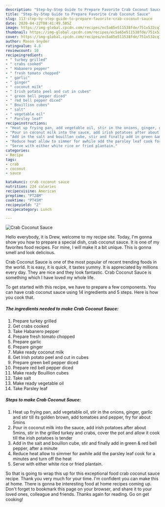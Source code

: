 ```yaml
---
description: "Step-by-Step Guide to Prepare Favorite Crab Coconut Sauce"
title: "Step-by-Step Guide to Prepare Favorite Crab Coconut Sauce"
slug: 113-step-by-step-guide-to-prepare-favorite-crab-coconut-sauce
date: 2020-04-22T08:41:49.505Z
image: https://img-global.cpcdn.com/recipes/ec5a65e511538fde/751x532cq70/crab-coconut-sauce-recipe-main-photo.jpg
thumbnail: https://img-global.cpcdn.com/recipes/ec5a65e511538fde/751x532cq70/crab-coconut-sauce-recipe-main-photo.jpg
cover: https://img-global.cpcdn.com/recipes/ec5a65e511538fde/751x532cq70/crab-coconut-sauce-recipe-main-photo.jpg
author: Mason Snyder
ratingvalue: 4.8
reviewcount: 10
recipeingredient:
- " turkey grilled"
- " crabs cooked"
- " Habanero pepper"
- " fresh tomato chopped"
- " garlic"
- " ginger"
- " coconut milk"
- " Irish potato peel and cut in cubes"
- " green bell pepper diced"
- " red bell pepper diced"
- " Bouillion cubes"
- " salt"
- " vegetable oil"
- " Parsley leaf"
recipeinstructions:
- "Heat up frying pan, add vegetable oil, stir in the onions, ginger, garlic and stir till its golden brown, add tomatoes and pepper, fry for about 5mins"
- "Pour in coconut milk into the sauce, add irish potatoes after about 5mins, stir in the grilled turkey and crabs, cover the pot and allow it cook till the irish potatoes is tender"
- "Add in the salt and bouillon cube, stir and finally add in green &amp; red bell pepper, after a minute"
- "Reduce heat allow to simmer for awhile add the parsley leaf cook for a minutes and turn off the heat"
- "Serve with either white rice or fried plantain."
categories:
- Recipe
tags:
- crab
- coconut
- sauce

katakunci: crab coconut sauce 
nutrition: 224 calories
recipecuisine: American
preptime: "PT28M"
cooktime: "PT45M"
recipeyield: "2"
recipecategory: Lunch

---
```



![Crab Coconut Sauce](https://img-global.cpcdn.com/recipes/ec5a65e511538fde/751x532cq70/crab-coconut-sauce-recipe-main-photo.jpg)

Hello everybody, it is Drew, welcome to my recipe site. Today, I'm gonna show you how to prepare a special dish, crab coconut sauce. It is one of my favorites food recipes. For mine, I will make it a bit unique. This is gonna smell and look delicious.

Crab Coconut Sauce is one of the most popular of recent trending foods in the world. It is easy, it is quick, it tastes yummy. It is appreciated by millions every day. They are nice and they look fantastic. Crab Coconut Sauce is something which I have loved my whole life.




To get started with this recipe, we have to prepare a few components. You can have crab coconut sauce using 14 ingredients and 5 steps. Here is how you cook that.

<!--inarticleads1-->

##### The ingredients needed to make Crab Coconut Sauce:

1. Prepare  turkey grilled
1. Get  crabs cooked
1. Take  Habanero pepper
1. Prepare  fresh tomato chopped
1. Prepare  garlic
1. Prepare  ginger
1. Make ready  coconut milk
1. Get  Irish potato peel and cut in cubes
1. Prepare  green bell pepper diced
1. Prepare  red bell pepper diced
1. Make ready  Bouillion cubes
1. Take  salt
1. Make ready  vegetable oil
1. Take  Parsley leaf




<!--inarticleads2-->

##### Steps to make Crab Coconut Sauce:

1. Heat up frying pan, add vegetable oil, stir in the onions, ginger, garlic and stir till its golden brown, add tomatoes and pepper, fry for about 5mins
1. Pour in coconut milk into the sauce, add irish potatoes after about 5mins, stir in the grilled turkey and crabs, cover the pot and allow it cook till the irish potatoes is tender
1. Add in the salt and bouillon cube, stir and finally add in green &amp; red bell pepper, after a minute
1. Reduce heat allow to simmer for awhile add the parsley leaf cook for a minutes and turn off the heat
1. Serve with either white rice or fried plantain.




So that is going to wrap this up for this exceptional food crab coconut sauce recipe. Thank you very much for your time. I'm confident you can make this at home. There is gonna be interesting food at home recipes coming up. Don't forget to bookmark this page on your browser, and share it to your loved ones, colleague and friends. Thanks again for reading. Go on get cooking!
